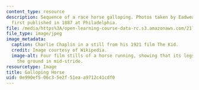 ```yaml
---
content_type: resource
description: Sequence of a race horse galloping. Photos taken by Eadweard Muybridge,
  first published in 1887 at Philadelphia.
file: /media/https%3A/open-learning-course-data-rc.s3.amazonaws.com/21l-011-the-film-experience-fall-2013/0e990ef506c35e2f51eaa9712c41cdf0_horse.jpg
file_type: image/jpeg
image_metadata:
  caption: Charlie Chaplin in a still from his 1921 film The Kid.
  credit: Image courtesy of Wikipedia.
  image-alt: Four film stills of a horse running, showing that its legs are all off
    the ground in mid-stride.
resourcetype: Image
title: Galloping Horse
uid: 0e990ef5-06c3-5e2f-51ea-a9712c41cdf0
---
```

